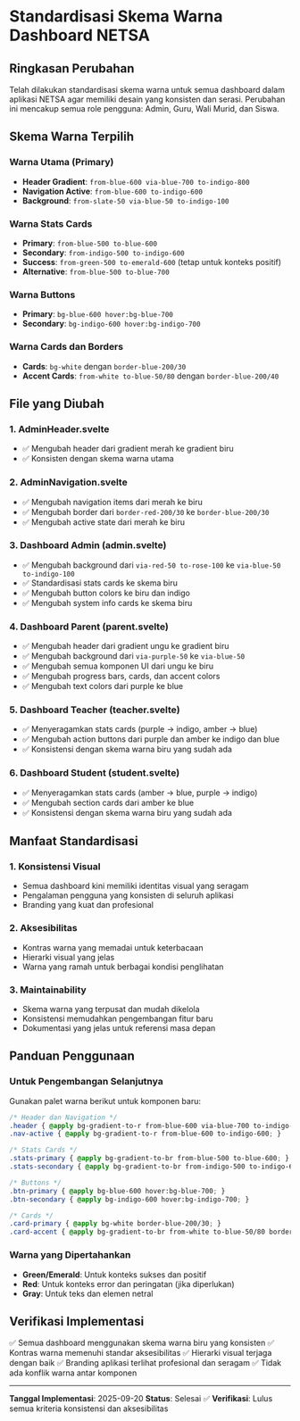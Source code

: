 # Standardisasi Skema Warna Dashboard NETSA

## Ringkasan Perubahan

Telah dilakukan standardisasi skema warna untuk semua dashboard dalam aplikasi NETSA agar memiliki desain yang konsisten dan serasi. Perubahan ini mencakup semua role pengguna: Admin, Guru, Wali Murid, dan Siswa.

## Skema Warna Terpilih

### Warna Utama (Primary)
- **Header Gradient**: `from-blue-600 via-blue-700 to-indigo-800`
- **Navigation Active**: `from-blue-600 to-indigo-600`
- **Background**: `from-slate-50 via-blue-50 to-indigo-100`

### Warna Stats Cards
- **Primary**: `from-blue-500 to-blue-600`
- **Secondary**: `from-indigo-500 to-indigo-600`
- **Success**: `from-green-500 to-emerald-600` (tetap untuk konteks positif)
- **Alternative**: `from-blue-500 to-blue-700`

### Warna Buttons
- **Primary**: `bg-blue-600 hover:bg-blue-700`
- **Secondary**: `bg-indigo-600 hover:bg-indigo-700`

### Warna Cards dan Borders
- **Cards**: `bg-white` dengan `border-blue-200/30`
- **Accent Cards**: `from-white to-blue-50/80` dengan `border-blue-200/40`

## File yang Diubah

### 1. AdminHeader.svelte
- ✅ Mengubah header dari gradient merah ke gradient biru
- ✅ Konsisten dengan skema warna utama

### 2. AdminNavigation.svelte
- ✅ Mengubah navigation items dari merah ke biru
- ✅ Mengubah border dari `border-red-200/30` ke `border-blue-200/30`
- ✅ Mengubah active state dari merah ke biru

### 3. Dashboard Admin (admin.svelte)
- ✅ Mengubah background dari `via-red-50 to-rose-100` ke `via-blue-50 to-indigo-100`
- ✅ Standardisasi stats cards ke skema biru
- ✅ Mengubah button colors ke biru dan indigo
- ✅ Mengubah system info cards ke skema biru

### 4. Dashboard Parent (parent.svelte)
- ✅ Mengubah header dari gradient ungu ke gradient biru
- ✅ Mengubah background dari `via-purple-50` ke `via-blue-50`
- ✅ Mengubah semua komponen UI dari ungu ke biru
- ✅ Mengubah progress bars, cards, dan accent colors
- ✅ Mengubah text colors dari purple ke blue

### 5. Dashboard Teacher (teacher.svelte)
- ✅ Menyeragamkan stats cards (purple → indigo, amber → blue)
- ✅ Mengubah action buttons dari purple dan amber ke indigo dan blue
- ✅ Konsistensi dengan skema warna biru yang sudah ada

### 6. Dashboard Student (student.svelte)
- ✅ Menyeragamkan stats cards (amber → blue, purple → indigo)
- ✅ Mengubah section cards dari amber ke blue
- ✅ Konsistensi dengan skema warna biru yang sudah ada

## Manfaat Standardisasi

### 1. Konsistensi Visual
- Semua dashboard kini memiliki identitas visual yang seragam
- Pengalaman pengguna yang konsisten di seluruh aplikasi
- Branding yang kuat dan profesional

### 2. Aksesibilitas
- Kontras warna yang memadai untuk keterbacaan
- Hierarki visual yang jelas
- Warna yang ramah untuk berbagai kondisi penglihatan

### 3. Maintainability
- Skema warna yang terpusat dan mudah dikelola
- Konsistensi memudahkan pengembangan fitur baru
- Dokumentasi yang jelas untuk referensi masa depan

## Panduan Penggunaan

### Untuk Pengembangan Selanjutnya
Gunakan palet warna berikut untuk komponen baru:

```css
/* Header dan Navigation */
.header { @apply bg-gradient-to-r from-blue-600 via-blue-700 to-indigo-800; }
.nav-active { @apply bg-gradient-to-r from-blue-600 to-indigo-600; }

/* Stats Cards */
.stats-primary { @apply bg-gradient-to-br from-blue-500 to-blue-600; }
.stats-secondary { @apply bg-gradient-to-br from-indigo-500 to-indigo-600; }

/* Buttons */
.btn-primary { @apply bg-blue-600 hover:bg-blue-700; }
.btn-secondary { @apply bg-indigo-600 hover:bg-indigo-700; }

/* Cards */
.card-primary { @apply bg-white border-blue-200/30; }
.card-accent { @apply bg-gradient-to-br from-white to-blue-50/80 border-blue-200/40; }
```

### Warna yang Dipertahankan
- **Green/Emerald**: Untuk konteks sukses dan positif
- **Red**: Untuk konteks error dan peringatan (jika diperlukan)
- **Gray**: Untuk teks dan elemen netral

## Verifikasi Implementasi

✅ Semua dashboard menggunakan skema warna biru yang konsisten
✅ Kontras warna memenuhi standar aksesibilitas
✅ Hierarki visual terjaga dengan baik
✅ Branding aplikasi terlihat profesional dan seragam
✅ Tidak ada konflik warna antar komponen

---

**Tanggal Implementasi**: 2025-09-20
**Status**: Selesai ✅
**Verifikasi**: Lulus semua kriteria konsistensi dan aksesibilitas
